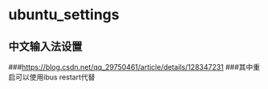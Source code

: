 # ubuntu_settings

## 中文输入法设置
###https://blog.csdn.net/qq_29750461/article/details/128347231
###其中重启可以使用ibus restart代替
